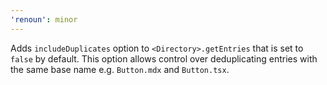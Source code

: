 ```yaml
---
'renoun': minor
---
```


Adds `includeDuplicates` option to `<Directory>.getEntries` that is set to `false` by default. This option allows control over deduplicating entries with the same base name e.g. `Button.mdx` and `Button.tsx`.
